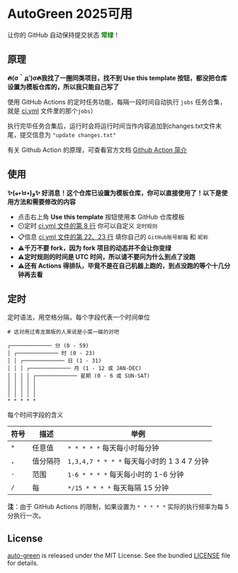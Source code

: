 # AutoGreen 2025可用

让你的 GitHub 自动保持提交状态 <b style="color:green">常绿</b>！

## 原理

**🔥(σ｀д′)σ🔥我找了一圈同类项目，找不到 Use this template 按钮，都没把仓库设置为模板仓库的，所以我只能自己写了**

使用 GitHub Actions 的定时任务功能，每隔一段时间自动执行 `jobs` 任务合集，就是 [ci.yml](https://github.com/QiYiJun/autogreen/blob/main/.github/workflows/ci.yml) 文件里的那个`jobs`）

执行完毕任务合集后，运行时会将运行时间当作内容追加到changes.txt文件末尾，提交信息为 `"update changes.txt"`

有关 Github Action 的原理，可查看官方文档 [Github Action 简介](https://docs.github.com/cn/actions/learn-github-actions/introduction-to-github-actions)

## 使用

**✨(๑•̀ㅂ•́)و✨ 好消息！这个仓库已设置为模板仓库，你可以直接使用了！以下是使用方法和需要修改的内容**

- 点击右上角 **Use this template** 按钮使用本 GitHub 仓库模板<br/>
- ⏲️定时 [ci.yml 文件的第 8 行](https://github.com/QiYiJun/autogreen/blob/main/.github/workflows/ci.yml#L8) 你可以自定义 `定时规则`
- 📋信息 [ci.yml 文件的第 22、23 行](https://github.com/QiYiJun/autogreen/blob/main/.github/workflows/ci.yml#L22-L23) 填你自己的 `GitHub账号邮箱` 和 `昵称`
- **⚠️千万不要 fork，因为 fork 项目的动态并不会让你变绿**
- **⚠️定时规则的时间是 UTC 时间，所以请不要问为什么到点了没跑**
- **⚠️还有 Actions 得排队，毕竟不是在自己机器上跑的，到点没跑的等个十几分钟再去看**

## 定时

定时语法，用空格分隔，每个字段代表一个时间单位

```plain
# 这对用过青龙面板的人来说是小菜一碟的对吧

┌───────────── 分 (0 - 59)
│ ┌───────────── 时 (0 - 23)
│ │ ┌───────────── 日 (1 - 31)
│ │ │ ┌───────────── 月 (1 - 12 或 JAN-DEC)
│ │ │ │ ┌───────────── 星期 (0 - 6 或 SUN-SAT)
│ │ │ │ │
│ │ │ │ │
│ │ │ │ │
* * * * *
```

每个时间字段的含义

| 符号 | 描述     | 举例                                        |
| ---- | -------- | ------------------------------------------- |
| `*`  | 任意值   | `* * * * *` 每天每小时每分钟                |
| `,`  | 值分隔符 | `1,3,4,7 * * * *` 每天每小时的 1 3 4 7 分钟 |
| `-`  | 范围     | `1-6 * * * *` 每天每小时的 1-6 分钟         |
| `/`  | 每       | `*/15 * * * *` 每天每隔 15 分钟             |

**注**：由于 GitHub Actions 的限制，如果设置为 `* * * * *` 实际的执行频率为每 5 分执行一次。

## License

[auto-green](https://github.com/QiYiJun/autogreen) is released under the MIT License. See the bundled [LICENSE](./LICENSE) file for details.